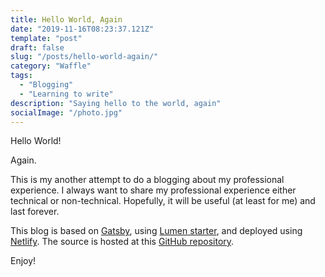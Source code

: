 ```yaml
---
title: Hello World, Again
date: "2019-11-16T08:23:37.121Z"
template: "post"
draft: false
slug: "/posts/hello-world-again/"
category: "Waffle"
tags:
  - "Blogging"
  - "Learning to write"
description: "Saying hello to the world, again"
socialImage: "/photo.jpg"
---
```


Hello World!

Again.

This is my another attempt to do a blogging about my professional experience. I always want to share my professional experience either technical or non-technical. Hopefully, it will be useful (at least for me) and last forever.

This blog is based on [Gatsby](https://www.gatsbyjs.org/), using [Lumen starter](https://github.com/alxshelepenok/gatsby-starter-lumen), and deployed using [Netlify](https://www.netlify.com/). The source is hosted at this [GitHub repository](https://github.com/ismailsunni/blog).

Enjoy!
